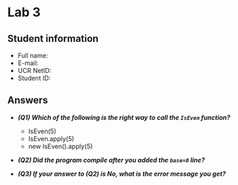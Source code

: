 # Lab 3

## Student information

* Full name:
* E-mail:
* UCR NetID:
* Student ID:

## Answers

- ***(Q1) Which of the following is the right way to call the `IsEven` function?***

    - IsEven(5)
    - IsEven.apply(5)
    - new IsEven().apply(5)

- ***(Q2) Did the program compile after you added the `base=0` line?***


- ***(Q3) If your answer to (Q2) is No, what is the error message you get?***

